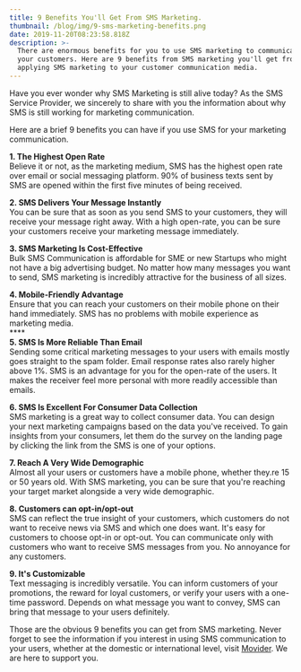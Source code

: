 ```yaml
---
title: 9 Benefits You'll Get From SMS Marketing.
thumbnail: /blog/img/9-sms-marketing-benefits.png
date: 2019-11-20T08:23:58.818Z
description: >-
  There are enormous benefits for you to use SMS marketing to communicate with
  your customers. Here are 9 benefits from SMS marketing you'll get from
  applying SMS marketing to your customer communication media.
---
```

Have you ever wonder why SMS Marketing is still alive today? As the SMS Service Provider, we sincerely to share with you the information about why SMS is still working for marketing communication. 

Here are a brief 9 benefits you can have if you use SMS for your marketing communication.

**1. The Highest Open Rate** \
Believe it or not, as the marketing medium, SMS has the highest open rate over email or social messaging platform. 90% of business texts sent by SMS are opened within the first five minutes of being received.

**2. SMS Delivers Your Message Instantly** \
You can be sure that as soon as you send SMS to your customers, they will receive your message right away. With a high open-rate, you can be sure your customers receive your marketing message immediately.

**3. SMS Marketing Is Cost-Effective**\
Bulk SMS Communication is affordable for SME or new Startups who might not have a big advertising budget. No matter how many messages you want to send, SMS marketing is incredibly attractive for the business of all sizes. 

**4. Mobile-Friendly Advantage**\
Ensure that you can reach your customers on their mobile phone on their hand immediately. SMS has no problems with mobile experience as marketing media. \
****\
**5. SMS Is More Reliable Than Email** \
Sending some critical marketing messages to your users with emails mostly goes straight to the spam folder. Email response rates also rarely higher above 1%. SMS is an advantage for you for the open-rate of the users. It makes the receiver feel more personal with more readily accessible than emails.

**6. SMS Is Excellent For Consumer Data Collection** \
SMS marketing is a great way to collect consumer data. You can design your next marketing campaigns based on the data you've received. To gain insights from your consumers, let them do the survey on the landing page by clicking the link from the SMS is one of your options.

**7. Reach A Very Wide Demographic**\
Almost all your users or customers have a mobile phone, whether they.re 15 or 50 years old. With SMS marketing, you can be sure that you're reaching your target market alongside a very wide demographic.

**8. Customers can opt-in/opt-out**\
SMS can reflect the true insight of your customers, which customers do not want to receive news via SMS and which one does want. It's easy for customers to choose opt-in or opt-out. You can communicate only with customers who want to receive SMS messages from you. No annoyance for any customers.

**9. It's Customizable**\
Text messaging is incredibly versatile. You can inform customers of your promotions, the reward for loyal customers, or verify your users with a one-time password. Depends on what message you want to convey, SMS can bring that message to your users definitely.

Those are the obvious 9 benefits you can get from SMS marketing. Never forget to see the information if you interest in using SMS communication to your users, whether at the domestic or international level, visit [Movider](movider.co). We are here to support you.
